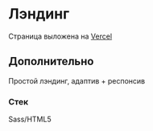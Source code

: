# Лэндинг

Страница выложена на [Vercel](https://landing-relvise.vercel.app/)

## Дополнительно

Простой лэндинг, адаптив + респонсив

### Стек

Sass/HTML5
